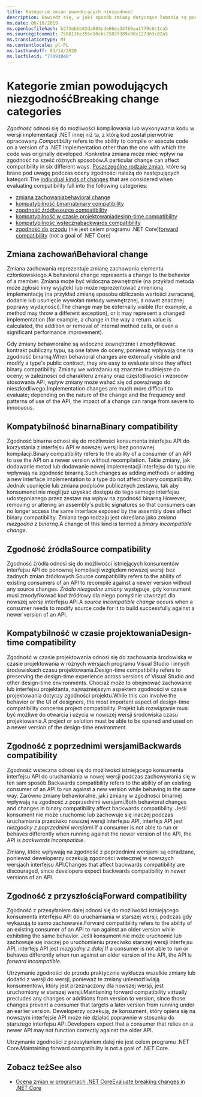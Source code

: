 ```yaml
---
title: Kategorie zmian powodujących niezgodność
description: Dowiedz się, w jaki sposób zmiany dotyczące łamania są podzielone na .NET Core.
ms.date: 06/10/2019
ms.openlocfilehash: b273ebbb82da803cde66ea34760aa1779c6c1ca5
ms.sourcegitcommit: 7588136e355e10cbc2582f389c90c127363c02a5
ms.translationtype: MT
ms.contentlocale: pl-PL
ms.lasthandoff: 03/14/2020
ms.locfileid: "77093048"
---
```

# <a name="breaking-change-categories"></a><span data-ttu-id="75c2b-103">Kategorie zmian powodujących niezgodność</span><span class="sxs-lookup"><span data-stu-id="75c2b-103">Breaking change categories</span></span>

<span data-ttu-id="75c2b-104">*Zgodność* odnosi się do możliwości kompilowania lub wykonywania kodu w wersji implementacji .NET innej niż ta, z którą kod został pierwotnie opracowany.</span><span class="sxs-lookup"><span data-stu-id="75c2b-104">*Compatibility* refers to the ability to compile or execute code on a version of a .NET implementation other than the one with which the code was originally developed.</span></span> <span data-ttu-id="75c2b-105">Konkretna zmiana może mieć wpływ na zgodność na sześć różnych sposobów.</span><span class="sxs-lookup"><span data-stu-id="75c2b-105">A particular change can affect compatibility in six different ways.</span></span> <span data-ttu-id="75c2b-106">[Poszczególne rodzaje zmian,](index.md) które są brane pod uwagę podczas oceny zgodności należą do następujących kategorii:</span><span class="sxs-lookup"><span data-stu-id="75c2b-106">The [individual kinds of changes](index.md) that are considered when evaluating compatibility fall into the following categories:</span></span>

- [<span data-ttu-id="75c2b-107">zmiana zachowania</span><span class="sxs-lookup"><span data-stu-id="75c2b-107">behavioral change</span></span>](#behavioral-change)
- [<span data-ttu-id="75c2b-108">kompatybilność binarna</span><span class="sxs-lookup"><span data-stu-id="75c2b-108">binary compatibility</span></span>](#binary-compatibility)
- [<span data-ttu-id="75c2b-109">zgodność źródła</span><span class="sxs-lookup"><span data-stu-id="75c2b-109">source compatibility</span></span>](#source-compatibility)
- [<span data-ttu-id="75c2b-110">kompatybilność w czasie projektowania</span><span class="sxs-lookup"><span data-stu-id="75c2b-110">design-time compatibility</span></span>](#design-time-compatibility)
- [<span data-ttu-id="75c2b-111">kompatybilność wsteczna</span><span class="sxs-lookup"><span data-stu-id="75c2b-111">backwards compatibility</span></span>](#backwards-compatibility)
- <span data-ttu-id="75c2b-112">[zgodność do przodu](#forward-compatibility) (nie jest celem programu .NET Core)</span><span class="sxs-lookup"><span data-stu-id="75c2b-112">[forward compatibility](#forward-compatibility) (not a goal of .NET Core)</span></span>

## <a name="behavioral-change"></a><span data-ttu-id="75c2b-113">Zmiana zachowań</span><span class="sxs-lookup"><span data-stu-id="75c2b-113">Behavioral change</span></span>

<span data-ttu-id="75c2b-114">Zmiana zachowania reprezentuje zmianę zachowania elementu członkowskiego.</span><span class="sxs-lookup"><span data-stu-id="75c2b-114">A behavioral change represents a change to the behavior of a member.</span></span> <span data-ttu-id="75c2b-115">Zmiana może być widoczna zewnętrznie (na przykład metoda może zgłosić inny wyjątek) lub może reprezentować zmienioną implementację (na przykład zmianę sposobu obliczania wartości zwracanej, dodanie lub usunięcie wywołań metody wewnętrznej, a nawet znacznej poprawy wydajności).</span><span class="sxs-lookup"><span data-stu-id="75c2b-115">The change may be externally visible (for example, a method may throw a different exception), or it may represent a changed implementation (for example, a change in the way a return value is calculated, the addition or removal of internal method calls, or even a significant performance improvement).</span></span>

<span data-ttu-id="75c2b-116">Gdy zmiany behawioralne są widoczne zewnętrznie i zmodyfikować kontrakt publiczny typu, są one łatwe do oceny, ponieważ wpływają one na zgodność binarną.</span><span class="sxs-lookup"><span data-stu-id="75c2b-116">When behavioral changes are externally visible and modify a type's public contract, they are easy to evaluate since they affect binary compatibility.</span></span> <span data-ttu-id="75c2b-117">Zmiany we wdrażaniu są znacznie trudniejsze do oceny; w zależności od charakteru zmiany oraz częstotliwości i wzorców stosowania API, wpływ zmiany może wahać się od poważnego do nieszkodliwego.</span><span class="sxs-lookup"><span data-stu-id="75c2b-117">Implementation changes are much more difficult to evaluate; depending on the nature of the change and the frequency and patterns of use of the API, the impact of a change can range from severe to innocuous.</span></span>

## <a name="binary-compatibility"></a><span data-ttu-id="75c2b-118">Kompatybilność binarna</span><span class="sxs-lookup"><span data-stu-id="75c2b-118">Binary compatibility</span></span>

<span data-ttu-id="75c2b-119">Zgodność binarna odnosi się do możliwości konsumenta interfejsu API do korzystania z interfejsu API w nowszej wersji bez ponownej kompilacji.</span><span class="sxs-lookup"><span data-stu-id="75c2b-119">Binary compatibility refers to the ability of a consumer of an API to use the API on a newer version without recompilation.</span></span> <span data-ttu-id="75c2b-120">Takie zmiany, jak dodawanie metod lub dodawanie nowej implementacji interfejsu do typu nie wpływają na zgodność binarną.</span><span class="sxs-lookup"><span data-stu-id="75c2b-120">Such changes as adding methods or adding a new interface implementation to a type do not affect binary compatibility.</span></span> <span data-ttu-id="75c2b-121">Jednak usunięcie lub zmiana podpisów publicznych zestawu, tak aby konsumenci nie mogli już uzyskać dostępu do tego samego interfejsu udostępnianego przez zestaw ma wpływ na zgodność binarną.</span><span class="sxs-lookup"><span data-stu-id="75c2b-121">However, removing or altering an assembly's public signatures so that consumers can no longer access the same interface exposed by the assembly does affect binary compatibility.</span></span> <span data-ttu-id="75c2b-122">Zmiana tego rodzaju jest określana jako *zmiana niezgodna z binarną*.</span><span class="sxs-lookup"><span data-stu-id="75c2b-122">A change of this kind is termed a *binary incompatible change*.</span></span>

## <a name="source-compatibility"></a><span data-ttu-id="75c2b-123">Zgodność źródła</span><span class="sxs-lookup"><span data-stu-id="75c2b-123">Source compatibility</span></span>

<span data-ttu-id="75c2b-124">Zgodność źródła odnosi się do możliwości istniejących konsumentów interfejsu API do ponownej kompilacji względem nowszej wersji bez żadnych zmian źródłowych.</span><span class="sxs-lookup"><span data-stu-id="75c2b-124">Source compatibility refers to the ability of existing consumers of an API to recompile against a newer version without any source changes.</span></span> <span data-ttu-id="75c2b-125">*Źródło niezgodne zmiany* występuje, gdy konsument musi zmodyfikować kod źródłowy dla niego pomyślnie utworzyć dla nowszej wersji interfejsu API.</span><span class="sxs-lookup"><span data-stu-id="75c2b-125">A *source incompatible change* occurs when a consumer needs to modify source code for it to build successfully against a newer version of an API.</span></span>

## <a name="design-time-compatibility"></a><span data-ttu-id="75c2b-126">Kompatybilność w czasie projektowania</span><span class="sxs-lookup"><span data-stu-id="75c2b-126">Design-time compatibility</span></span>

<span data-ttu-id="75c2b-127">Zgodność w czasie projektowania odnosi się do zachowania środowiska w czasie projektowania w różnych wersjach programu Visual Studio i innych środowiskach czasu projektowania.</span><span class="sxs-lookup"><span data-stu-id="75c2b-127">Design-time compatibility refers to preserving the design-time experience across versions of Visual Studio and other design-time environments.</span></span> <span data-ttu-id="75c2b-128">Chociaż może to obejmować zachowanie lub interfejsu projektanta, najważniejszym aspektem zgodności w czasie projektowania dotyczy zgodności projektu.</span><span class="sxs-lookup"><span data-stu-id="75c2b-128">While this can involve the behavior or the UI of designers, the most important aspect of design-time compatibility concerns project compatibility.</span></span> <span data-ttu-id="75c2b-129">Projekt lub rozwiązanie musi być możliwe do otwarcia i użycia w nowszej wersji środowiska czasu projektowania.</span><span class="sxs-lookup"><span data-stu-id="75c2b-129">A project or solution must be able to be opened and used on a newer version of the design-time environment.</span></span>

## <a name="backwards-compatibility"></a><span data-ttu-id="75c2b-130">Zgodność z poprzednimi wersjami</span><span class="sxs-lookup"><span data-stu-id="75c2b-130">Backwards compatibility</span></span>

<span data-ttu-id="75c2b-131">Zgodność wsteczna odnosi się do możliwości istniejącego konsumenta interfejsu API do uruchamiania w nowej wersji podczas zachowywania się w ten sam sposób.</span><span class="sxs-lookup"><span data-stu-id="75c2b-131">Backwards compatibility refers to the ability of an existing consumer of an API to run against a new version while behaving in the same way.</span></span> <span data-ttu-id="75c2b-132">Zarówno zmiany behawioralne, jak i zmiany w zgodności binarnej wpływają na zgodność z poprzednimi wersjami.</span><span class="sxs-lookup"><span data-stu-id="75c2b-132">Both behavioral changes and changes in binary compatibility affect backwards compatibility.</span></span> <span data-ttu-id="75c2b-133">Jeśli konsument nie może uruchomić lub zachowuje się inaczej podczas uruchamiania przeciwko nowszej wersji interfejsu API, interfejs API jest *niezgodny z poprzednimi wersjami*.</span><span class="sxs-lookup"><span data-stu-id="75c2b-133">If a consumer is not able to run or behaves differently when running against the newer version of the API, the API is *backwards incompatible*.</span></span>

<span data-ttu-id="75c2b-134">Zmiany, które wpływają na zgodność z poprzednimi wersjami są odradzane, ponieważ deweloperzy oczekują zgodności wstecznej w nowszych wersjach interfejsu API.</span><span class="sxs-lookup"><span data-stu-id="75c2b-134">Changes that affect backwards compatibility are discouraged, since developers expect backwards compatibility in newer versions of an API.</span></span>

## <a name="forward-compatibility"></a><span data-ttu-id="75c2b-135">Zgodność z przyszłością</span><span class="sxs-lookup"><span data-stu-id="75c2b-135">Forward compatibility</span></span>

<span data-ttu-id="75c2b-136">Zgodność z przesyłaniem dalej odnosi się do możliwości istniejącego konsumenta interfejsu API do uruchamiania w starszej wersji, podczas gdy wykazują to samo zachowanie.</span><span class="sxs-lookup"><span data-stu-id="75c2b-136">Forward compatibility refers to the ability of an existing consumer of an API to run against an older version while exhibiting the same behavior.</span></span> <span data-ttu-id="75c2b-137">Jeśli konsument nie może uruchomić lub zachowuje się inaczej po uruchomieniu przeciwko starszej wersji interfejsu API, interfejs API jest *niezgodny z dalej.*</span><span class="sxs-lookup"><span data-stu-id="75c2b-137">If a consumer is not able to run or behaves differently when run against an older version of the API, the API is *forward incompatible*.</span></span>

<span data-ttu-id="75c2b-138">Utrzymanie zgodności do przodu praktycznie wyklucza wszelkie zmiany lub dodatki z wersji do wersji, ponieważ te zmiany uniemożliwiają konsumentowi, który jest przeznaczony dla nowszej wersji, jest uruchomiony w starszej wersji.</span><span class="sxs-lookup"><span data-stu-id="75c2b-138">Maintaining forward compatibility virtually precludes any changes or additions from version to version, since those changes prevent a consumer that targets a later version from running under an earlier version.</span></span> <span data-ttu-id="75c2b-139">Deweloperzy oczekują, że konsument, który opiera się na nowszym interfejsie API może nie działać poprawnie w stosunku do starszego interfejsu API.</span><span class="sxs-lookup"><span data-stu-id="75c2b-139">Developers expect that a consumer that relies on a newer API may not function correctly against the older API.</span></span>

<span data-ttu-id="75c2b-140">Utrzymanie zgodności z przesyłaniem dalej nie jest celem programu .NET Core.</span><span class="sxs-lookup"><span data-stu-id="75c2b-140">Maintaining forward compatibility is not a goal of .NET Core.</span></span>

## <a name="see-also"></a><span data-ttu-id="75c2b-141">Zobacz też</span><span class="sxs-lookup"><span data-stu-id="75c2b-141">See also</span></span>

- [<span data-ttu-id="75c2b-142">Ocena zmian w programach .NET Core</span><span class="sxs-lookup"><span data-stu-id="75c2b-142">Evaluate breaking changes in .NET Core</span></span>](index.md)
